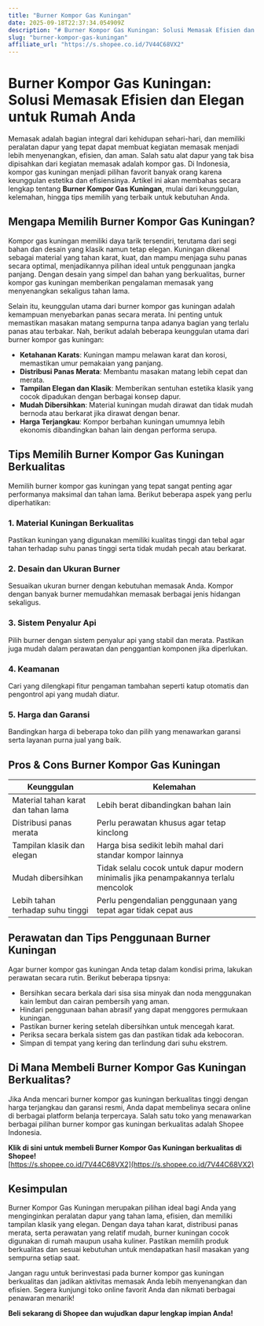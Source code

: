 ```yaml
---
title: "Burner Kompor Gas Kuningan"
date: 2025-09-18T22:37:34.054909Z
description: "# Burner Kompor Gas Kuningan: Solusi Memasak Efisien dan Elegan untuk Rumah Anda..."
slug: "burner-kompor-gas-kuningan"
affiliate_url: "https://s.shopee.co.id/7V44C68VX2"
---
```

# Burner Kompor Gas Kuningan: Solusi Memasak Efisien dan Elegan untuk Rumah Anda

Memasak adalah bagian integral dari kehidupan sehari-hari, dan memiliki peralatan dapur yang tepat dapat membuat kegiatan memasak menjadi lebih menyenangkan, efisien, dan aman. Salah satu alat dapur yang tak bisa dipisahkan dari kegiatan memasak adalah kompor gas. Di Indonesia, kompor gas kuningan menjadi pilihan favorit banyak orang karena keunggulan estetika dan efisiensinya. Artikel ini akan membahas secara lengkap tentang **Burner Kompor Gas Kuningan**, mulai dari keunggulan, kelemahan, hingga tips memilih yang terbaik untuk kebutuhan Anda.

## Mengapa Memilih Burner Kompor Gas Kuningan?

Kompor gas kuningan memiliki daya tarik tersendiri, terutama dari segi bahan dan desain yang klasik namun tetap elegan. Kuningan dikenal sebagai material yang tahan karat, kuat, dan mampu menjaga suhu panas secara optimal, menjadikannya pilihan ideal untuk penggunaan jangka panjang. Dengan desain yang simpel dan bahan yang berkualitas, burner kompor gas kuningan memberikan pengalaman memasak yang menyenangkan sekaligus tahan lama.

Selain itu, keunggulan utama dari burner kompor gas kuningan adalah kemampuan menyebarkan panas secara merata. Ini penting untuk memastikan masakan matang sempurna tanpa adanya bagian yang terlalu panas atau terbakar. Nah, berikut adalah beberapa keunggulan utama dari burner kompor gas kuningan:

- **Ketahanan Karats**: Kuningan mampu melawan karat dan korosi, memastikan umur pemakaian yang panjang.
- **Distribusi Panas Merata**: Membantu masakan matang lebih cepat dan merata.
- **Tampilan Elegan dan Klasik**: Memberikan sentuhan estetika klasik yang cocok dipadukan dengan berbagai konsep dapur.
- **Mudah Dibersihkan**: Material kuningan mudah dirawat dan tidak mudah bernoda atau berkarat jika dirawat dengan benar.
- **Harga Terjangkau**: Kompor berbahan kuningan umumnya lebih ekonomis dibandingkan bahan lain dengan performa serupa.

## Tips Memilih Burner Kompor Gas Kuningan Berkualitas

Memilih burner kompor gas kuningan yang tepat sangat penting agar performanya maksimal dan tahan lama. Berikut beberapa aspek yang perlu diperhatikan:

### 1. Material Kuningan Berkualitas

Pastikan kuningan yang digunakan memiliki kualitas tinggi dan tebal agar tahan terhadap suhu panas tinggi serta tidak mudah pecah atau berkarat.

### 2. Desain dan Ukuran Burner

Sesuaikan ukuran burner dengan kebutuhan memasak Anda. Kompor dengan banyak burner memudahkan memasak berbagai jenis hidangan sekaligus.

### 3. Sistem Penyalur Api

Pilih burner dengan sistem penyalur api yang stabil dan merata. Pastikan juga mudah dalam perawatan dan penggantian komponen jika diperlukan.

### 4. Keamanan

Cari yang dilengkapi fitur pengaman tambahan seperti katup otomatis dan pengontrol api yang mudah diatur.

### 5. Harga dan Garansi

Bandingkan harga di beberapa toko dan pilih yang menawarkan garansi serta layanan purna jual yang baik.

## Pros & Cons Burner Kompor Gas Kuningan

| Keunggulan                         | Kelemahan                                |
|-------------------------------------|------------------------------------------|
| Material tahan karat dan tahan lama| Lebih berat dibandingkan bahan lain     |
| Distribusi panas merata             | Perlu perawatan khusus agar tetap kinclong|
| Tampilan klasik dan elegan        | Harga bisa sedikit lebih mahal dari standar kompor lainnya  |
| Mudah dibersihkan                  | Tidak selalu cocok untuk dapur modern minimalis jika penampakannya terlalu mencolok |
| Lebih tahan terhadap suhu tinggi | Perlu pengendalian penggunaan yang tepat agar tidak cepat aus |

## Perawatan dan Tips Penggunaan Burner Kuningan

Agar burner kompor gas kuningan Anda tetap dalam kondisi prima, lakukan perawatan secara rutin. Berikut beberapa tipsnya:

- Bersihkan secara berkala dari sisa sisa minyak dan noda menggunakan kain lembut dan cairan pembersih yang aman.
- Hindari penggunaan bahan abrasif yang dapat menggores permukaan kuningan.
- Pastikan burner kering setelah dibersihkan untuk mencegah karat.
- Periksa secara berkala sistem gas dan pastikan tidak ada kebocoran.
- Simpan di tempat yang kering dan terlindung dari suhu ekstrem.

## Di Mana Membeli Burner Kompor Gas Kuningan Berkualitas?

Jika Anda mencari burner kompor gas kuningan berkualitas tinggi dengan harga terjangkau dan garansi resmi, Anda dapat membelinya secara online di berbagai platform belanja terpercaya. Salah satu toko yang menawarkan berbagai pilihan burner kompor gas kuningan berkualitas adalah Shopee Indonesia.

**Klik di sini untuk membeli Burner Kompor Gas Kuningan berkualitas di Shopee!**  
[https://s.shopee.co.id/7V44C68VX2](https://s.shopee.co.id/7V44C68VX2)

## Kesimpulan

Burner Kompor Gas Kuningan merupakan pilihan ideal bagi Anda yang menginginkan peralatan dapur yang tahan lama, efisien, dan memiliki tampilan klasik yang elegan. Dengan daya tahan karat, distribusi panas merata, serta perawatan yang relatif mudah, burner kuningan cocok digunakan di rumah maupun usaha kuliner. Pastikan memilih produk berkualitas dan sesuai kebutuhan untuk mendapatkan hasil masakan yang sempurna setiap saat.

Jangan ragu untuk berinvestasi pada burner kompor gas kuningan berkualitas dan jadikan aktivitas memasak Anda lebih menyenangkan dan efisien. Segera kunjungi toko online favorit Anda dan nikmati berbagai penawaran menarik!

**Beli sekarang di Shopee dan wujudkan dapur lengkap impian Anda!**